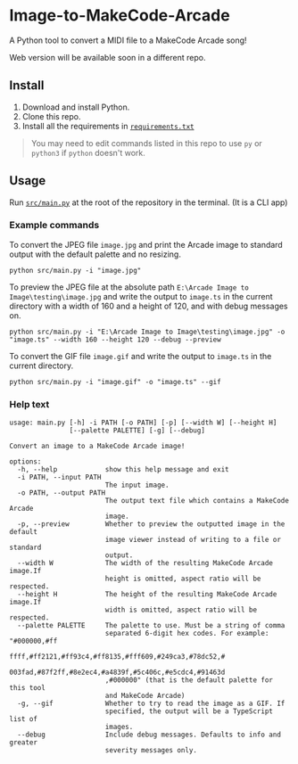 # Image-to-MakeCode-Arcade

A Python tool to convert a MIDI file to a MakeCode Arcade song!

Web version will be available soon in a different repo.

## Install

1. Download and install Python.
2. Clone this repo.
3. Install all the requirements in [`requirements.txt`](requirements.txt)

> You may need to edit commands listed in this repo to use `py` or `python3` 
> if `python` doesn't work.

## Usage

Run [`src/main.py`](src/main.py) at the root of the repository in the terminal.
(It is a CLI app)

### Example commands

To convert the JPEG file `image.jpg` and print the Arcade image to standard 
output with the default palette and no resizing.

```commandline
python src/main.py -i "image.jpg"
```

To preview the JPEG file at the absolute path 
`E:\Arcade Image to Image\testing\image.jpg` and write the output to 
`image.ts` in the current directory with a width of 160 and a height of 120, 
and with debug messages on.

```commandline
python src/main.py -i "E:\Arcade Image to Image\testing\image.jpg" -o "image.ts" --width 160 --height 120 --debug --preview
```

To convert the GIF file `image.gif` and write the output to `image.ts` in the
current directory.

```commandline
python src/main.py -i "image.gif" -o "image.ts" --gif
```

### Help text

```commandline
usage: main.py [-h] -i PATH [-o PATH] [-p] [--width W] [--height H]
               [--palette PALETTE] [-g] [--debug]

Convert an image to a MakeCode Arcade image!

options:
  -h, --help            show this help message and exit
  -i PATH, --input PATH
                        The input image.
  -o PATH, --output PATH
                        The output text file which contains a MakeCode Arcade
                        image.
  -p, --preview         Whether to preview the outputted image in the default
                        image viewer instead of writing to a file or standard
                        output.
  --width W             The width of the resulting MakeCode Arcade image.If
                        height is omitted, aspect ratio will be respected.
  --height H            The height of the resulting MakeCode Arcade image.If
                        width is omitted, aspect ratio will be respected.
  --palette PALETTE     The palette to use. Must be a string of comma
                        separated 6-digit hex codes. For example: "#000000,#ff
                        ffff,#ff2121,#ff93c4,#ff8135,#fff609,#249ca3,#78dc52,#
                        003fad,#87f2ff,#8e2ec4,#a4839f,#5c406c,#e5cdc4,#91463d
                        ,#000000" (that is the default palette for this tool
                        and MakeCode Arcade)
  -g, --gif             Whether to try to read the image as a GIF. If
                        specified, the output will be a TypeScript list of
                        images.
  --debug               Include debug messages. Defaults to info and greater
                        severity messages only.
```
